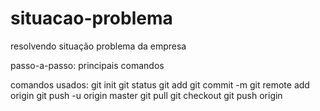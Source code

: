 # situacao-problema
resolvendo situação problema da empresa

passo-a-passo: principais comandos

comandos usados: 
git init
git status
git add
git commit -m
git remote add origin
git push -u origin master
git pull
git checkout
git push origin
